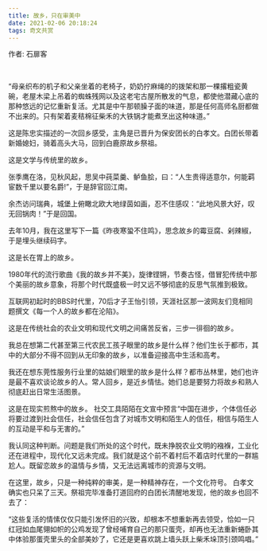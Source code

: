 ```yaml
---
title: 故乡，只在审美中
date: 2021-02-06 20:18:24
tags: 奇文共赏
---
```



作者: 石扉客

<br>



“母亲织布的机子和父亲坐着的老椅子，奶奶拧麻绳的的拨架和那一棵撂粗瓷黄碗，老屋木梁上吊着的蜘蛛残网以及这老宅古屋所散发的气息，都使他潜藏心底的那种悠远的记忆重新复活。尤其是中午那顿臊子面的味道，那是任何高师名厨都做不出来的。只有架着麦秸棉征柴禾的大铁锅才能煮烹出这种味道。”

这是陈忠实描述的一次回乡感受，主角是已晋升为保安团长的白孝文。白团长带着新婚媳妇，骑着高头大马，回到白鹿原故乡祭祖。

这是文学与传统里的故乡。

张季鹰在洛，见秋风起，思吴中莼菜羹、鲈鱼脍，曰：“人生贵得适意尔，何能羁宦数千里以要名爵!”，于是辞官回江南。

余杰访问瑞典，城堡上俯瞰北欧大地绿茵如画，忍不住感叹：“此地风景大好，叹无回锅肉！”于是回国。

去年10月，我在这里写下一篇《昨夜寒蛩不住鸣》，思念故乡的霉豆腐、剁辣椒，于是埋头继续码字。

这是长在胃上的故乡。

1980年代的流行歌曲《我的故乡并不美》，旋律铿锵，节奏古怪，借冒犯传统中那个美丽的故乡意象，将那个时代既盛极一时又远不够彻底的反思气氛推到极致。

互联网初起时的BBS时代里，70后才子王怡引领，天涯社区那一波网友们竞相同题撰文《每一个人的故乡都在沦陷》。

这是在传统社会的农业文明和现代文明之间痛苦反省，三步一徘徊的故乡。

我总在想第二代甚至第三代农民工孩子眼里的故乡是什么样？他们生长于都市，其中的大部分不得不回到从无印象的故乡，以准备迎接高中生活和高考。

我还在想东莞性服务行业里的姑娘们眼里的故乡是什么样？都市丛林里，她们也许是最不喜欢谈论故乡的人。常人回乡，是近乡情怯。她们总是要努力将故乡和熟人彻底赶出日常生活图景。

这是在现实煎熬中的故乡。 社交工具陌陌在文宣中预言“中国在进步，个体信任必将要过渡到社会信任，社会信任包含了对城市文明和陌生人的信任，相信与陌生人的互动是平和与无害的。”

我认同这种判断。问题是我们所处的这个时代，既未挣脱农业文明的襁褓，工业化还在进程中，现代化又远未完成。我们就是这个前不着村后不着店时代里的一群尴尬人。既留恋故乡的温情与乡情，又无法远离城市的资源与文明。

在这里，故乡，只是一种纯粹的审美，是一种精神存在，一个文化符号。 白孝文确实也只呆了三天。祭祖完毕准备打道回府的白团长清醒地发现，他的故乡也回不去了：

“这些复活的情愫仅仅只能引发怀旧的兴致，却根本不想重新再去领受，恰如一只红冠如血尾翎如帜的公鸡发现了曾经哺育自己的那只蛋壳，却再也无法重新蜷卧其中体验那蛋壳里头的全部美妙了，它还是更喜欢跳上墙头跃上柴禾垛顶引颈鸣唱。”

